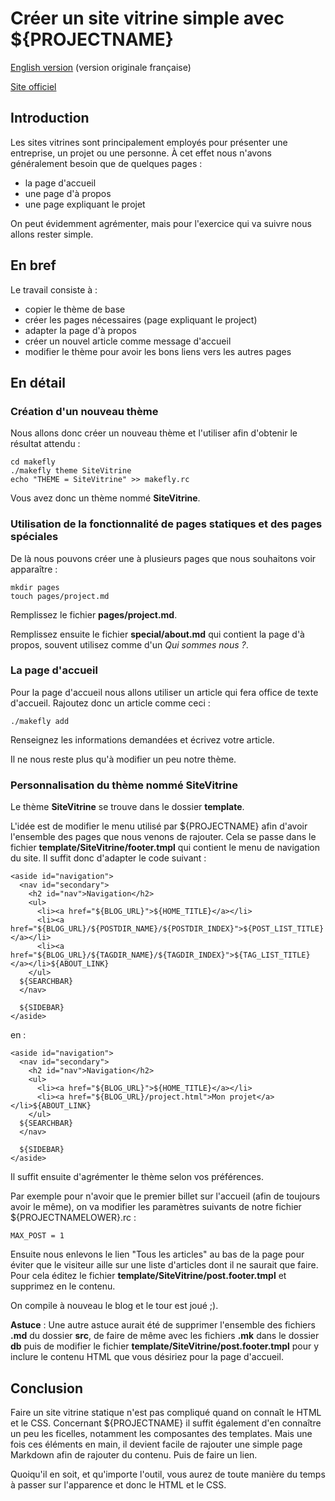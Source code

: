 # Créer un site vitrine simple avec ${PROJECTNAME}

[English version](${PROJECTURL}static.html.en) (version originale française)

[Site officiel](${PROJECTURL} "Aller sur le site web")

## Introduction

Les sites vitrines sont principalement employés pour présenter une entreprise, un projet ou une personne. À cet effet nous n'avons généralement besoin que de quelques pages : 

  * la page d'accueil
  * une page d'à propos
  * une page expliquant le projet

On peut évidemment agrémenter, mais pour l'exercice qui va suivre nous allons rester simple.

## En bref

Le travail consiste à : 

  * copier le thème de base
  * créer les pages nécessaires (page expliquant le project)
  * adapter la page d'à propos
  * créer un nouvel article comme message d'accueil
  * modifier le thème pour avoir les bons liens vers les autres pages

## En détail

### Création d'un nouveau thème

Nous allons donc créer un nouveau thème et l'utiliser afin d'obtenir le résultat attendu : 

    cd makefly
    ./makefly theme SiteVitrine
    echo "THEME = SiteVitrine" >> makefly.rc

Vous avez donc un thème nommé **SiteVitrine**.

### Utilisation de la fonctionnalité de pages statiques et des pages spéciales

De là nous pouvons créer une à plusieurs pages que nous souhaitons voir apparaître : 

    mkdir pages
    touch pages/project.md

Remplissez le fichier **pages/project.md**.

Remplissez ensuite le fichier **special/about.md** qui contient la page d'à propos, souvent utilisez comme d'un *Qui sommes nous ?*.

### La page d'accueil

Pour la page d'accueil nous allons utiliser un article qui fera office de texte d'accueil. Rajoutez donc un article comme ceci : 

    ./makefly add

Renseignez les informations demandées et écrivez votre article.

Il ne nous reste plus qu'à modifier un peu notre thème.

### Personnalisation du thème nommé SiteVitrine

Le thème **SiteVitrine** se trouve dans le dossier **template**.

L'idée est de modifier le menu utilisé par ${PROJECTNAME} afin d'avoir l'ensemble des pages que nous venons de rajouter. Cela se passe dans le fichier **template/SiteVitrine/footer.tmpl** qui contient le menu de navigation du site. Il suffit donc d'adapter le code suivant : 

    <aside id="navigation">
      <nav id="secondary">
        <h2 id="nav">Navigation</h2>
        <ul>
          <li><a href="${BLOG_URL}">${HOME_TITLE}</a></li>
          <li><a href="${BLOG_URL}/${POSTDIR_NAME}/${POSTDIR_INDEX}">${POST_LIST_TITLE}</a></li>
          <li><a href="${BLOG_URL}/${TAGDIR_NAME}/${TAGDIR_INDEX}">${TAG_LIST_TITLE}</a></li>${ABOUT_LINK}
        </ul>
      ${SEARCHBAR}
      </nav>
    
      ${SIDEBAR}
    </aside>

en : 


    <aside id="navigation">
      <nav id="secondary">
        <h2 id="nav">Navigation</h2>
        <ul>
          <li><a href="${BLOG_URL}">${HOME_TITLE}</a></li>
          <li><a href="${BLOG_URL}/project.html">Mon projet</a></li>${ABOUT_LINK}
        </ul>
      ${SEARCHBAR}
      </nav>
    
      ${SIDEBAR}
    </aside>

Il suffit ensuite d'agrémenter le thème selon vos préférences.

Par exemple pour n'avoir que le premier billet sur l'accueil (afin de toujours avoir le même), on va modifier les paramètres suivants de notre fichier ${PROJECTNAMELOWER}.rc : 

    MAX_POST = 1

Ensuite nous enlevons le lien "Tous les articles" au bas de la page pour éviter que le visiteur aille sur une liste d'articles dont il ne saurait que faire. Pour cela éditez le fichier **template/SiteVitrine/post.footer.tmpl** et supprimez en le contenu.

On compile à nouveau le blog et le tour est joué ;).

**Astuce** : Une autre astuce aurait été de supprimer l'ensemble des fichiers **.md** du dossier **src**, de faire de même avec les fichiers **.mk** dans le dossier **db** puis de modifier le fichier **template/SiteVitrine/post.footer.tmpl** pour y inclure le contenu HTML que vous désiriez pour la page d'accueil.

## Conclusion

Faire un site vitrine statique n'est pas compliqué quand on connaît le HTML et le CSS. Concernant ${PROJECTNAME} il suffit également d'en connaître un peu les ficelles, notamment les composantes des templates. Mais une fois ces éléments en main, il devient facile de rajouter une simple page Markdown afin de rajouter du contenu. Puis de faire un lien.

Quoiqu'il en soit, et qu'importe l'outil, vous aurez de toute manière du temps à passer sur l'apparence et donc le HTML et le CSS.
